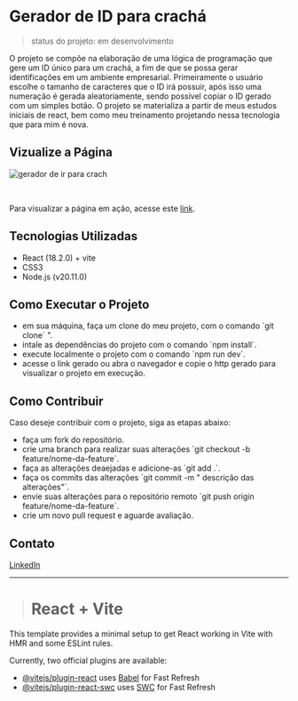 <h1>Gerador de ID para crachá</h1>

> status do projeto: em desenvolvimento

O projeto se compõe na elaboração de uma lógica de programação que gere um ID único para um crachá, a fim de que se possa gerar identificações em um ambiente empresarial. Primeiramente o usuário escolhe o tamanho de caracteres que o ID irá possuir, após isso uma numeração é gerada aleatoriamente, sendo possível copiar o ID gerado com um simples botão. O projeto se materializa a partir de meus estudos iniciais de react, bem como meu treinamento projetando nessa tecnologia que para mim é nova. 

## Vizualize a Página
![gerador de ir para crach](https://github.com/Clarc-Vasconcelos/Calculadora-de-IMC/assets/129234188/82932ce5-b4d8-4333-8d24-dbda600541ce)

<br />

<p>Para visualizar a página em ação, acesse este <a href='https://gerador-de-id.vercel.app/' target='_blank'>link</a>.</p>

## Tecnologias Utilizadas
<ul>
<li>React (18.2.0) + vite</li>
<li>CSS3</li>
<li>Node.js (v20.11.0)</li>
</ul>


## Como Executar o Projeto
<ul>
<li>em sua máquina, faça um clone do meu projeto, com o comando `git clone` <link-do-repositório>".
</li>
<li>intale as dependências do projeto com o comando `npm install`.
</li>
<li>execute localmente o projeto com o comando `npm run dev`.
</li>
<li>acesse o link gerado ou abra o navegador e copie o http gerado para visualizar o projeto em execução.
</li>
</ul>


## Como Contribuir
<p>Caso deseje contribuir com o projeto, siga as etapas abaixo:</p>
<ul>
<li>faça um fork do repositório.</li>
<li>crie uma branch para realizar suas alterações `git checkout -b feature/nome-da-feature`.
</li>
<li>faça as alterações deaejadas e adicione-as `git add .`.
</li>
<li>faça os commits das alterações `git commit -m " descrição das alterações"`.
</li>
<li>envie suas alterações para o repositório remoto `git push origin  feature/nome-da-feature`.
</li>
<li>crie um novo pull request e aguarde avaliação.
</li>
</ul>

## Contato
[LinkedIn](https://www.linkedin.com/in/clarc-vasconcelos-47535b116/)

______________________________________________________________________________
> # React + Vite

This template provides a minimal setup to get React working in Vite with HMR and some ESLint rules.

Currently, two official plugins are available:

- [@vitejs/plugin-react](https://github.com/vitejs/vite-plugin-react/blob/main/packages/plugin-react/README.md) uses [Babel](https://babeljs.io/) for Fast Refresh
- [@vitejs/plugin-react-swc](https://github.com/vitejs/vite-plugin-react-swc) uses [SWC](https://swc.rs/) for Fast Refresh
